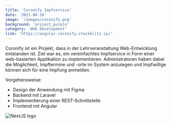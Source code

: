 ```yaml
---
title: 'Coronify Impfservice' 
date: '2021-06-10' 
image: '/images/coronify.png' 
background: 'project_purple' 
category: 'Web Development'
link: 'https://angular-coronify.stackblitz.io/'
---
```


Coronify ist ein Projekt, dass in der Lehrveranstaltung Web-Entwicklung entstanden ist. Ziel war es, ein vereinfachtes
Impfservice in Form einer web-basierten Applikation zu implementieren. Administratoren haben dabei die Möglichkeit,
Impftermine und -orte im System anzulegen und Impfwillige können sich für eine Impfung anmelden.

Vorgehensweise:

- Design der Anwendung mit Figma
- Backend mit Laravel
- Implementierung einer REST-Schnittstelle
- Frontend mit Angular

![NextJS logo](/images/coronify_screens.png "Coronify Design")